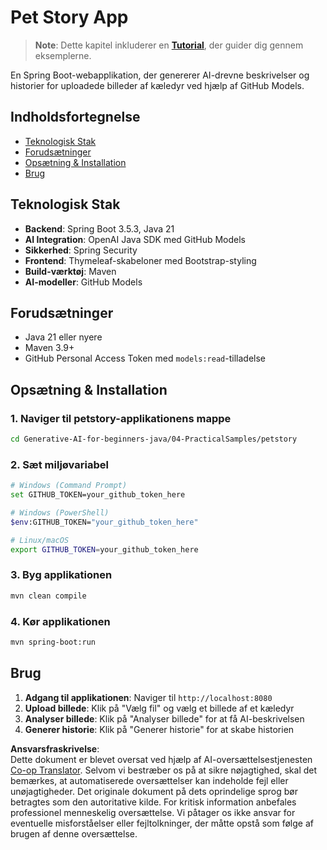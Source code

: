<!--
CO_OP_TRANSLATOR_METADATA:
{
  "original_hash": "c1ac1fbe111c9882e869f1453b915a17",
  "translation_date": "2025-07-25T09:38:24+00:00",
  "source_file": "04-PracticalSamples/petstory/README.md",
  "language_code": "da"
}
-->
# Pet Story App

>**Note**: Dette kapitel inkluderer en [**Tutorial**](./TUTORIAL.md), der guider dig gennem eksemplerne.

En Spring Boot-webapplikation, der genererer AI-drevne beskrivelser og historier for uploadede billeder af kæledyr ved hjælp af GitHub Models.

## Indholdsfortegnelse

- [Teknologisk Stak](../../../../04-PracticalSamples/petstory)
- [Forudsætninger](../../../../04-PracticalSamples/petstory)
- [Opsætning & Installation](../../../../04-PracticalSamples/petstory)
- [Brug](../../../../04-PracticalSamples/petstory)

## Teknologisk Stak

- **Backend**: Spring Boot 3.5.3, Java 21
- **AI Integration**: OpenAI Java SDK med GitHub Models
- **Sikkerhed**: Spring Security
- **Frontend**: Thymeleaf-skabeloner med Bootstrap-styling
- **Build-værktøj**: Maven
- **AI-modeller**: GitHub Models

## Forudsætninger

- Java 21 eller nyere
- Maven 3.9+
- GitHub Personal Access Token med `models:read`-tilladelse

## Opsætning & Installation

### 1. Naviger til petstory-applikationens mappe
```bash
cd Generative-AI-for-beginners-java/04-PracticalSamples/petstory
```

### 2. Sæt miljøvariabel
   ```bash
   # Windows (Command Prompt)
   set GITHUB_TOKEN=your_github_token_here
   
   # Windows (PowerShell)
   $env:GITHUB_TOKEN="your_github_token_here"
   
   # Linux/macOS
   export GITHUB_TOKEN=your_github_token_here
   ```

### 3. Byg applikationen
```bash
mvn clean compile
```

### 4. Kør applikationen
```bash
mvn spring-boot:run
```

## Brug

1. **Adgang til applikationen**: Naviger til `http://localhost:8080`
2. **Upload billede**: Klik på "Vælg fil" og vælg et billede af et kæledyr
3. **Analyser billede**: Klik på "Analyser billede" for at få AI-beskrivelsen
4. **Generer historie**: Klik på "Generer historie" for at skabe historien

**Ansvarsfraskrivelse**:  
Dette dokument er blevet oversat ved hjælp af AI-oversættelsestjenesten [Co-op Translator](https://github.com/Azure/co-op-translator). Selvom vi bestræber os på at sikre nøjagtighed, skal det bemærkes, at automatiserede oversættelser kan indeholde fejl eller unøjagtigheder. Det originale dokument på dets oprindelige sprog bør betragtes som den autoritative kilde. For kritisk information anbefales professionel menneskelig oversættelse. Vi påtager os ikke ansvar for eventuelle misforståelser eller fejltolkninger, der måtte opstå som følge af brugen af denne oversættelse.
